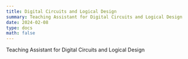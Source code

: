 ```yaml
---
title: Digital Circuits and Logical Design
summary: Teaching Assistant for Digital Circuits and Logical Design
date: 2024-02-08
type: docs
math: false
---
```


Teaching Assistant for Digital Circuits and Logical Design
